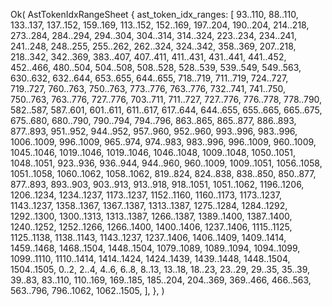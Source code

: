 Ok(
    AstTokenIdxRangeSheet {
        ast_token_idx_ranges: [
            93..110,
            88..110,
            133..137,
            137..152,
            159..169,
            113..152,
            152..169,
            197..204,
            190..204,
            214..218,
            273..284,
            284..294,
            294..304,
            304..314,
            314..324,
            223..234,
            234..241,
            241..248,
            248..255,
            255..262,
            262..324,
            324..342,
            358..369,
            207..218,
            218..342,
            342..369,
            383..407,
            407..411,
            411..431,
            431..441,
            441..452,
            452..466,
            480..504,
            504..508,
            508..528,
            528..539,
            539..549,
            549..563,
            630..632,
            632..644,
            653..655,
            644..655,
            718..719,
            711..719,
            724..727,
            719..727,
            760..763,
            750..763,
            773..776,
            763..776,
            732..741,
            741..750,
            750..763,
            763..776,
            727..776,
            703..711,
            711..727,
            727..776,
            776..778,
            778..790,
            582..587,
            587..601,
            601..611,
            611..617,
            617..644,
            644..655,
            655..665,
            665..675,
            675..680,
            680..790,
            790..794,
            794..796,
            863..865,
            865..877,
            886..893,
            877..893,
            951..952,
            944..952,
            957..960,
            952..960,
            993..996,
            983..996,
            1006..1009,
            996..1009,
            965..974,
            974..983,
            983..996,
            996..1009,
            960..1009,
            1045..1046,
            1019..1046,
            1019..1046,
            1046..1048,
            1009..1048,
            1050..1051,
            1048..1051,
            923..936,
            936..944,
            944..960,
            960..1009,
            1009..1051,
            1056..1058,
            1051..1058,
            1060..1062,
            1058..1062,
            819..824,
            824..838,
            838..850,
            850..877,
            877..893,
            893..903,
            903..913,
            913..918,
            918..1051,
            1051..1062,
            1196..1206,
            1206..1234,
            1234..1237,
            1173..1237,
            1152..1160,
            1160..1173,
            1173..1237,
            1143..1237,
            1358..1367,
            1367..1387,
            1313..1387,
            1275..1284,
            1284..1292,
            1292..1300,
            1300..1313,
            1313..1387,
            1266..1387,
            1389..1400,
            1387..1400,
            1240..1252,
            1252..1266,
            1266..1400,
            1400..1406,
            1237..1406,
            1115..1125,
            1125..1138,
            1138..1143,
            1143..1237,
            1237..1406,
            1406..1409,
            1409..1414,
            1459..1468,
            1468..1504,
            1448..1504,
            1079..1089,
            1089..1094,
            1094..1099,
            1099..1110,
            1110..1414,
            1414..1424,
            1424..1439,
            1439..1448,
            1448..1504,
            1504..1505,
            0..2,
            2..4,
            4..6,
            6..8,
            8..13,
            13..18,
            18..23,
            23..29,
            29..35,
            35..39,
            39..83,
            83..110,
            110..169,
            169..185,
            185..204,
            204..369,
            369..466,
            466..563,
            563..796,
            796..1062,
            1062..1505,
        ],
    },
)